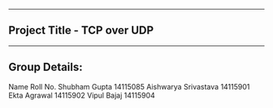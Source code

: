 ------------------------------------
Project Title - TCP over UDP
------------------------------------


------------------------------------
Group Details:
------------------------------------
Name                  Roll No.
Shubham Gupta         14115085
Aishwarya Srivastava  14115901
Ekta Agrawal          14115902
Vipul Bajaj           14115904
